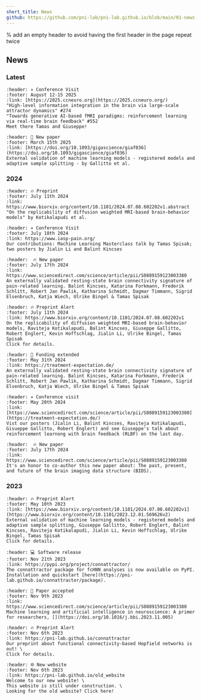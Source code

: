 ```yaml
---
short_title: News
github: https://github.com/pni-lab/pni-lab.github.io/blob/main/01-news.md
---
```


% add an empty header to avoid having the first header in the page repeat twice
##

## News

### Latest

```{card} **Meet us on CCN2025 in Amsterdam!**
:header: ✈️ Conference Visit
:footer: August 12-15 2025
:link: [https://2025.ccneuro.org](https://2025.ccneuro.org/)
"High-level information integration in the brain via large-scale attractor dynamics" #274
"Towards generative AI-based fMRI paradigms: reinforcement learning via real-time brain feedback" #552
Meet there Tamas and Giuseppe!
```

```{card} **Our paper about Registered models and adaptive sample splitting is accepted in GigaScience!**
:header: 🎉 New paper
:footer: March 15th 2025
:link: [https://doi.org/10.1093/gigascience/giaf036](https://doi.org/10.1093/gigascience/giaf036)
External validation of machine learning models - registered models and adaptive sample splitting - by Gallitto et al.
```


### 2024

```{card} **New preprint on the replicability of DWI-based predictive models**
:header: 🔥 Preprint
:footer: July 11th 2024
:link: https://www.biorxiv.org/content/10.1101/2024.07.08.602202v1.abstract
"On the replicability of diffusion weighted MRI-based brain-behavior models" by Kotikalapudi et al.
```

```{card} **Meet us on IASP2024 in Amsterdam!**
:header: ✈️ Conference Visit
:footer: July 18th 2024
:link: https://www.iasp-pain.org/
Our contributions: Machine Learning Masterclass talk by Tamas Spisak; two posters by Jialin Li and Balint Kincses
```

```{card} **The [RCPL-signature](#rcpl-signature)-paper is out in Comm. Biol.**
:header:  🔥 New paper
:footer: July 17th 2024
:link: https://www.sciencedirect.com/science/article/pii/S0889159123003380
An externally validated resting-state brain connectivity signature of pain-related learning. Balint Kincses, Katarina Forkmann, Frederik Schlitt, Robert Jan Pawlik, Katharina Schmidt, Dagmar Timmann, Sigrid Elsenbruch, Katja Wiech, Ulrike Bingel & Tamas Spisak 
```

```{card}  **Our new preprint about the replicability of DWI-based multivariate BWAS is out!**
:header: 🔥 Preprint Alert
:footer: July 11th 2024
:link: https://www.biorxiv.org/content/10.1101/2024.07.08.602202v1
On the replicability of diffusion weighted MRI-based brain-behavior models, Raviteja Kotikalapudi, Balint Kincses, Giuseppe Gallitto, Robert Englert, Kevin Hoffschlag, Jialin Li, Ulrike Bingel, Tamas Spisak
Click for details.
```

```{card} **Our "Treatment Expectation" CRC got extended for 4 more years!**
:header: 🎉 Funding extended
:footer: May 31th 2024
:link: https://treatment-expectation.de/
An externally validated resting-state brain connectivity signature of pain-related learning. Balint Kincses, Katarina Forkmann, Frederik Schlitt, Robert Jan Pawlik, Katharina Schmidt, Dagmar Timmann, Sigrid Elsenbruch, Katja Wiech, Ulrike Bingel & Tamas Spisak 
```

```{card} **Meet us at OHBM2024 in Seoul!**
:header: ✈️ Conference visit
:footer: May 20th 2024
:link: [https://www.sciencedirect.com/science/article/pii/S0889159123003380](https://treatment-expectation.de/)
Vist our posters (Jialin Li, Balint Kincses, Raviteja Kotikalapudi, Gisueppe Gallitto, Robert Englert) and see Giuseppe's talk about reinforcement learnong with brain feedback (RLBF) on the last day.
```

```{card} **BIDS-paper is out in Imaging Neurosci.**
:header:  🔥 New paper
:footer: July 17th 2024
:link: https://www.sciencedirect.com/science/article/pii/S0889159123003380
It's an honor to co-author this new paper about: The past, present, and future of the brain imaging data structure (BIDS).
```

### 2023

```{card}  **Adaptivesplit preprint out!**
:header: 🔥 Preprint Alert
:footer: May 10th 2023
:link: [https://www.biorxiv.org/content/10.1101/2024.07.08.602202v1](https://www.biorxiv.org/content/10.1101/2023.12.01.569626v2)
External validation of machine learning models - registered models and adaptive sample splitting, Giuseppe Gallitto, Robert Englert, Balint Kincses, Raviteja Kotikalapudi, Jialin Li, Kevin Hoffschlag, Ulrike Bingel, Tamas Spisak
Click for details.
```

```{card} **[Connattractor](#fchnn) on PyPI**
:header: 💻 Software release 
:footer: Nov 21th 2023
:link: https://pypi.org/project/connattractor/
The connattractor package for fcHNN analyses is now available on PyPI. Installation and quickstart [here](https://pni-lab.github.io/connattractor/package).
```

```{card} **Review paper published**
:header: 🎉 Paper accepted
:footer: Nov 9th 2023
:link: https://www.sciencedirect.com/science/article/pii/S0889159123003380
Machine learning and artificial intelligence in neuroscience: A primer for researchers, [](https://doi.org/10.1016/j.bbi.2023.11.005)
```


```{card}  **The fcHNN preprint is out**
:header: 🔥 Preprint Alert
:footer: Nov 6th 2023
:link: https://pni-lab.github.io/connattractor
Our preprint about functional connectivity-based Hopfield networks is out! \
Click for details.
```


```{card} **The Lab has a new website**
:header: 🌐 New website 
:footer: Nov 6th 2023
:link: https://pni-lab.github.io/old_website
Welcome to our new website! \
This website is still under construction. \
Looking for the old website? Click here!
```
